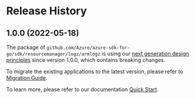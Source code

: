 # Release History

## 1.0.0 (2022-05-18)

The package of `github.com/Azure/azure-sdk-for-go/sdk/resourcemanager/logz/armlogz` is using our [next generation design principles](https://azure.github.io/azure-sdk/general_introduction.html) since version 1.0.0, which contains breaking changes.

To migrate the existing applications to the latest version, please refer to [Migration Guide](https://aka.ms/azsdk/go/mgmt/migration).

To learn more, please refer to our documentation [Quick Start](https://aka.ms/azsdk/go/mgmt).